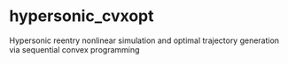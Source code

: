 # hypersonic_cvxopt
Hypersonic reentry nonlinear simulation and optimal trajectory generation via sequential convex programming
